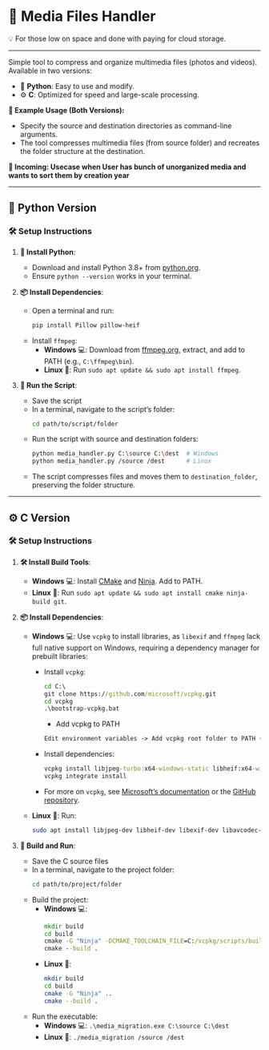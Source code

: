 # 📁 Media Files Handler

💡 For those low on space and done with paying for cloud storage. 

---

Simple tool to compress and organize multimedia files (photos and videos). Available in two versions:  
- 🐍 **Python**: Easy to use and modify.  
- ⚙️ **C**: Optimized for speed and large-scale processing.

**📸 Example Usage (Both Versions):**  
- Specify the source and destination directories as command-line arguments.  
- The tool compresses multimedia files (from source folder) and recreates the folder structure at the destination.

**🚧 Incoming: Usecase when User has bunch of unorganized media and wants to sort them by creation year**

---

## 🐍 Python Version

### 🛠️ Setup Instructions

1. **🐍 Install Python**:  
   - Download and install Python 3.8+ from [python.org](https://www.python.org/downloads/).  
   - Ensure `python --version` works in your terminal.

2. **📦 Install Dependencies**:  
   - Open a terminal and run:  
     ```bash
     pip install Pillow pillow-heif
     ```  
   - Install `ffmpeg`:  
     - **Windows** 💻: Download from [ffmpeg.org](https://ffmpeg.org/download.html), extract, and add to PATH (e.g., `C:\ffmpeg\bin`).  
     - **Linux** 🐧: Run `sudo apt update && sudo apt install ffmpeg`.

3. **🚀 Run the Script**:  
   - Save the script
   - In a terminal, navigate to the script’s folder:  
     ```bash
     cd path/to/script/folder
     ```  
   - Run the script with source and destination folders:  
     ```bash
     python media_handler.py C:\source C:\dest  # Windows
     python media_handler.py /source /dest      # Linux
     ```  
   - The script compresses files and moves them to `destination_folder`, preserving the folder structure.

---

## ⚙️ C Version

### 🛠️ Setup Instructions

1. **🛠️ Install Build Tools**:  
   - **Windows** 💻: Install [CMake](https://cmake.org/download/) and [Ninja](https://ninja-build.org/). Add to PATH.  
   - **Linux** 🐧: Run `sudo apt update && sudo apt install cmake ninja-build git`.

2. **📦 Install Dependencies**:  
   - **Windows** 💻: Use `vcpkg` to install libraries, as `libexif` and `ffmpeg` lack full native support on Windows, requiring a dependency manager for prebuilt libraries:  
     - Install `vcpkg`:  
       ```cmd
       cd C:\
       git clone https://github.com/microsoft/vcpkg.git
       cd vcpkg
       .\bootstrap-vcpkg.bat
       ```
       - Add vcpkg to PATH
       ```cmd
       Edit environment variables -> Add vcpkg root folder to PATH (e.g. C:\vcpkg)
       ```

     - Install dependencies:  
       ```cmd
       vcpkg install libjpeg-turbo:x64-windows-static libheif:x64-windows-static libexif:x64-windows-static ffmpeg:x64-windows-static libpng:x64-windows
       vcpkg integrate install
       ```  
     - For more on `vcpkg`, see [Microsoft’s documentation](https://learn.microsoft.com/en-us/vcpkg/) or the [GitHub repository](https://github.com/microsoft/vcpkg).  
   - **Linux** 🐧: Run:  
     ```bash
     sudo apt install libjpeg-dev libheif-dev libexif-dev libavcodec-dev libavformat-dev libavutil-dev libswscale-dev libpng-dev
     ```

3. **🚀 Build and Run**:  
   - Save the C source files
   - In a terminal, navigate to the project folder:  
     ```bash
     cd path/to/project/folder
     ```  
   - Build the project:  
     - **Windows** 💻:  
       ```cmd
       mkdir build
       cd build
       cmake -G "Ninja" -DCMAKE_TOOLCHAIN_FILE=C:/vcpkg/scripts/buildsystems/vcpkg.cmake ..
       cmake --build .
       ```  
     - **Linux** 🐧:  
       ```bash
       mkdir build
       cd build
       cmake -G "Ninja" ..
       cmake --build .
       ```  
   - Run the executable:  
     - **Windows** 💻: `.\media_migration.exe C:\source C:\dest`  
     - **Linux** 🐧: `./media_migration /source /dest`
